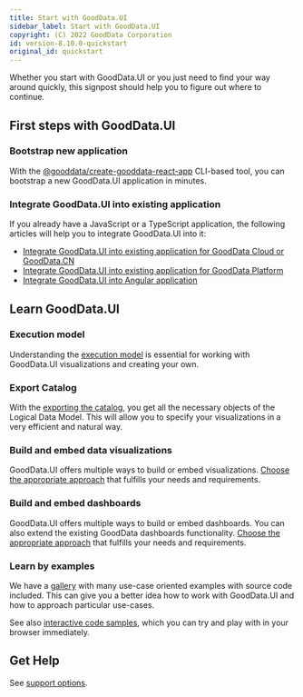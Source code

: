 ```yaml
---
title: Start with GoodData.UI
sidebar_label: Start with GoodData.UI
copyright: (C) 2022 GoodData Corporation
id: version-8.10.0-quickstart
original_id: quickstart
---
```


Whether you start with GoodData.UI or you just need to find your way around quickly, this signpost should help you to figure out where to continue.

## First steps with GoodData.UI

### Bootstrap new application
With the [@gooddata/create-gooddata-react-app](create_new_application) CLI-based tool, you can bootstrap a new GoodData.UI application in minutes.

### Integrate GoodData.UI into existing application
If you already have a JavaScript or a TypeScript application, the following articles will help you to integrate GoodData.UI into it:
- [Integrate GoodData.UI into existing application for GoodData Cloud or GoodData.CN](cloudnative_integration)
- [Integrate GoodData.UI into existing application for GoodData Platform](platform_integration)
- [Integrate GoodData.UI into Angular application](30_tips__use_angular_2.x.md)

## Learn GoodData.UI

### Execution model
Understanding the [execution model](understand_execution_model) is essential for working with GoodData.UI visualizations and creating your own.

### Export Catalog
With the [exporting the catalog](export_catalog), you get all the necessary objects of the Logical Data Model. This will allow you to specify your visualizations in a very efficient and natural way.

### Build and embed data visualizations
GoodData.UI offers multiple ways to build or embed visualizations. [Choose the appropriate approach](choose_visualization_approach) that fulfills your needs and requirements.

### Build and embed dashboards
GoodData.UI offers multiple ways to build or embed dashboards. You can also extend the existing GoodData dashboards functionality.  [Choose the appropriate approach](choose_dashboard_approach) that fulfills your needs and requirements.

### Learn by examples
We have a [gallery](https://gdui-examples.herokuapp.com/) with many use-case oriented examples with source code included. This can give you a better idea how to work with GoodData.UI and how to approach particular use-cases.

See also [interactive code samples](interactive_examples), which you can try and play with in your browser immediately.

## Get Help
See [support options](support_options).
